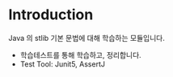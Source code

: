 # Introduction

Java 의 stlib 기본 문법에 대해 학습하는 모듈입니다.

- 학습테스트를 통해 학습하고, 정리합니다.
- Test Tool: Junit5, AssertJ
 